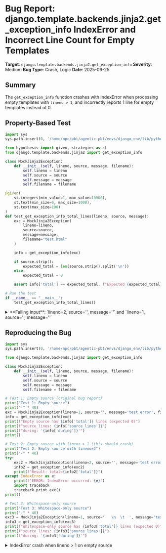 # Bug Report: django.template.backends.jinja2.get_exception_info IndexError and Incorrect Line Count for Empty Templates

**Target**: `django.template.backends.jinja2.get_exception_info`
**Severity**: Medium
**Bug Type**: Crash, Logic
**Date**: 2025-09-25

## Summary

The `get_exception_info` function crashes with IndexError when processing empty templates with `lineno > 1`, and incorrectly reports 1 line for empty templates instead of 0.

## Property-Based Test

```python
import sys
sys.path.insert(0, '/home/npc/pbt/agentic-pbt/envs/django_env/lib/python3.13/site-packages')

from hypothesis import given, strategies as st
from django.template.backends.jinja2 import get_exception_info

class MockJinja2Exception:
    def __init__(self, lineno, source, message, filename):
        self.lineno = lineno
        self.source = source
        self.message = message
        self.filename = filename

@given(
    st.integers(min_value=1, max_value=10000),
    st.text(min_size=0, max_size=1000),
    st.text(max_size=100)
)
def test_get_exception_info_total_lines(lineno, source, message):
    exc = MockJinja2Exception(
        lineno=lineno,
        source=source,
        message=message,
        filename="test.html"
    )

    info = get_exception_info(exc)

    if source.strip():
        expected_total = len(source.strip().split('\n'))
    else:
        expected_total = 0

    assert info['total'] == expected_total, f"Expected {expected_total} lines but got {info['total']} for source: {repr(source)}"

# Run the test
if __name__ == "__main__":
    test_get_exception_info_total_lines()
```

<details>

<summary>
**Failing input**: `lineno=2, source='', message=''` and `lineno=1, source='', message=''`
</summary>
```
  + Exception Group Traceback (most recent call last):
  |   File "/home/npc/pbt/agentic-pbt/worker_/54/hypo.py", line 38, in <module>
  |     test_get_exception_info_total_lines()
  |     ~~~~~~~~~~~~~~~~~~~~~~~~~~~~~~~~~~~^^
  |   File "/home/npc/pbt/agentic-pbt/worker_/54/hypo.py", line 15, in test_get_exception_info_total_lines
  |     st.integers(min_value=1, max_value=10000),
  |                ^^^
  |   File "/home/npc/pbt/agentic-pbt/envs/django_env/lib/python3.13/site-packages/hypothesis/core.py", line 2124, in wrapped_test
  |     raise the_error_hypothesis_found
  | ExceptionGroup: Hypothesis found 2 distinct failures. (2 sub-exceptions)
  +-+---------------- 1 ----------------
    | Traceback (most recent call last):
    |   File "/home/npc/pbt/agentic-pbt/worker_/54/hypo.py", line 27, in test_get_exception_info_total_lines
    |     info = get_exception_info(exc)
    |   File "/home/npc/pbt/agentic-pbt/envs/django_env/lib/python3.13/site-packages/django/template/backends/jinja2.py", line 106, in get_exception_info
    |     during = lines[lineno - 1][1]
    |              ~~~~~^^^^^^^^^^^^
    | IndexError: list index out of range
    | Falsifying example: test_get_exception_info_total_lines(
    |     lineno=2,
    |     source='',
    |     message='',
    | )
    +---------------- 2 ----------------
    | Traceback (most recent call last):
    |   File "/home/npc/pbt/agentic-pbt/worker_/54/hypo.py", line 34, in test_get_exception_info_total_lines
    |     assert info['total'] == expected_total, f"Expected {expected_total} lines but got {info['total']} for source: {repr(source)}"
    |            ^^^^^^^^^^^^^^^^^^^^^^^^^^^^^^^
    | AssertionError: Expected 0 lines but got 1 for source: ''
    | Falsifying example: test_get_exception_info_total_lines(
    |     lineno=1,
    |     source='',
    |     message='',
    | )
    +------------------------------------
```
</details>

## Reproducing the Bug

```python
import sys
sys.path.insert(0, '/home/npc/pbt/agentic-pbt/envs/django_env/lib/python3.13/site-packages')

from django.template.backends.jinja2 import get_exception_info

class MockJinja2Exception:
    def __init__(self, lineno, source, message, filename):
        self.lineno = lineno
        self.source = source
        self.message = message
        self.filename = filename

# Test 1: Empty source (original bug report)
print("Test 1: Empty source")
print("-" * 40)
exc = MockJinja2Exception(lineno=1, source='', message='test error', filename='test.html')
info = get_exception_info(exc)
print(f"Empty source has {info['total']} lines (expected 0)")
print(f"source_lines: {info['source_lines']}")
print(f"during: '{info['during']}'")
print()

# Test 2: Empty source with lineno > 1 (this should crash)
print("Test 2: Empty source with lineno=2")
print("-" * 40)
try:
    exc2 = MockJinja2Exception(lineno=2, source='', message='test error', filename='test.html')
    info2 = get_exception_info(exc2)
    print(f"Result: total={info2['total']}")
except IndexError as e:
    print(f"ERROR: IndexError occurred: {e}")
    import traceback
    traceback.print_exc()
print()

# Test 3: Whitespace-only source
print("Test 3: Whitespace-only source")
print("-" * 40)
exc3 = MockJinja2Exception(lineno=1, source='   \n  \t  ', message='test error', filename='test.html')
info3 = get_exception_info(exc3)
print(f"Whitespace-only source has {info3['total']} lines (expected 0)")
print(f"source_lines: {info3['source_lines']}")
print(f"during: '{info3['during']}'")
```

<details>

<summary>
IndexError crash when lineno > 1 on empty source
</summary>
```
Traceback (most recent call last):
  File "/home/npc/pbt/agentic-pbt/worker_/54/repo.py", line 28, in <module>
    info2 = get_exception_info(exc2)
  File "/home/npc/pbt/agentic-pbt/envs/django_env/lib/python3.13/site-packages/django/template/backends/jinja2.py", line 106, in get_exception_info
    during = lines[lineno - 1][1]
             ~~~~~^^^^^^^^^^^^
IndexError: list index out of range
Test 1: Empty source
----------------------------------------
Empty source has 1 lines (expected 0)
source_lines: [(1, '')]
during: ''

Test 2: Empty source with lineno=2
----------------------------------------
ERROR: IndexError occurred: list index out of range

Test 3: Whitespace-only source
----------------------------------------
Whitespace-only source has 1 lines (expected 0)
source_lines: [(1, '')]
during: ''
```
</details>

## Why This Is A Bug

This violates expected behavior in two critical ways:

1. **IndexError Crash**: When Jinja2 reports an error on line 2+ of an empty template (which can happen with missing template files or dynamically generated empty templates), Django's error handling code itself crashes with an IndexError. This breaks the debug page entirely instead of displaying helpful error information. The code at line 106 (`during = lines[lineno - 1][1]`) attempts to access an index that doesn't exist when the template is empty but lineno > 1.

2. **Incorrect Line Count**: Empty templates report having 1 line instead of 0. This occurs because Python's `''.split('\n')` returns `['']` (a list with one empty string) rather than an empty list. This contradicts the intuitive expectation that an empty file has zero lines, not one empty line.

The function's docstring states it formats exception information "for display on the debug page," meaning it's part of Django's error handling infrastructure. Error handling code should be robust and never crash, especially on edge cases like empty templates.

## Relevant Context

The bug occurs in `/django/template/backends/jinja2.py` at lines 105-106:
```python
lines = list(enumerate(source.strip().split("\n"), start=1))
during = lines[lineno - 1][1]
```

This function is called from two places in the same file:
- Line 47: When catching `jinja2.TemplateSyntaxError` in `get_template()`
- Line 77: When catching `jinja2.TemplateSyntaxError` in `Template.render()`

Both call sites wrap Jinja2 exceptions to add debug information via `get_exception_info()`. If this function crashes, the entire error reporting mechanism fails.

Empty templates can occur in several scenarios:
- Template files that exist but are empty during development
- Dynamically generated templates that evaluate to empty strings
- Template files that become empty due to version control conflicts or file system issues

Django's debug page documentation: https://docs.djangoproject.com/en/stable/ref/templates/api/#django.template.Template.render

## Proposed Fix

```diff
--- a/django/template/backends/jinja2.py
+++ b/django/template/backends/jinja2.py
@@ -102,10 +102,17 @@ def get_exception_info(exception):
         if exception_file.exists():
             source = exception_file.read_text()
     if source is not None:
-        lines = list(enumerate(source.strip().split("\n"), start=1))
-        during = lines[lineno - 1][1]
+        stripped = source.strip()
+        if stripped:
+            lines = list(enumerate(stripped.split("\n"), start=1))
+        else:
+            lines = []
+
         total = len(lines)
-        top = max(0, lineno - context_lines - 1)
+        if lineno <= total and lineno > 0:
+            during = lines[lineno - 1][1]
+        else:
+            during = ""
+        top = max(0, min(lineno - context_lines - 1, total))
         bottom = min(total, lineno + context_lines)
     else:
         during = ""
```